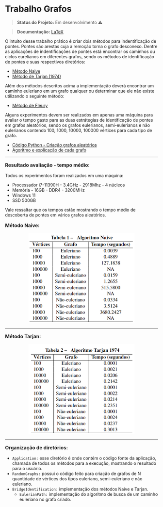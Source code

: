 <h1> Trabalho Grafos </h1>

> **Status do Projeto:** Em desenvolvimento ⚠️

> **Documentação:** [LaTeX](https://www.overleaf.com/2134921852dhsmmwyjjjqv)

O intuito desse trabalho prático é criar dois métodos para indentificação de pontes. Pontes são arestas cuja a remoção torna o grafo desconexo. Dentre as aplicações de indentificações de pontes está encontrar os caminhos ou ciclos eurelianos em diferentes grafos, sendo os métodos de identificação de pontes e suas respectivos diretórios:
- [Método Naive](https://github.com/zTrolly/trabalho-grafos/blob/main/BridgeIdentification/naive.py)
- [Método de Tarjan (1974)](https://github.com/zTrolly/trabalho-grafos/blob/main/BridgeIdentification/tarjan_1974.py)

Além dos métodos descritos acima a implementação deverá encontrar um caminho euleriano em um grafo qualquer ou determinar que ele não existe utilizando o seguinte método:
- [Método de Fleury](https://github.com/zTrolly/trabalho-grafos/blob/main/BridgeIdentification/EulerianPath/eulerian_path.py)

Alguns experimentos devem ser realizados em apenas uma máquina para avaliar o tempo gasto para as duas estrátegias de identificação de pontes em grafos aleatórios, sendo os grafos eulerianos, semi-eulerianos e não eulerianos contendo 100, 1000, 10000, 100000 vértices para cada tipo de grafo.
- [Código Python - Criação grafos aleatórios](https://github.com/zTrolly/trabalho-grafos/blob/main/RandomGraphs/random_graph.py)
- [Agoritmo e explicação de cada grafo](https://github.com/zTrolly/trabalho-grafos/blob/main/RandomGraphs/README.md)

--------------------
<p style="font-size: 16px"> <strong> Resultado avaliação - tempo médio: </strong> </p>

Todos os experimentos foram realizados em uma máquina: 
- Processador i7-11390H - 3.4GHz - 2918Mhz - 4 núcleos 
- Memória - 16GB - DDR4 - 3200MHz
- Windows 11
- SSD 500GB

Vale ressaltar que os tempos estão mostrando o tempo médio de descoberta de pontes em vários grafos aleatórios.

<p style="font-size: 16px"> <strong> Método Naive: </strong> </p>

<div align="center">
  <img src="_Imagens/naive_table.png" width="350" title="hover text">
</div>

<hr>

<p style="font-size: 16px"> <strong> Método Tarjan: </strong> </p>

<div align="center">
  <img src="_Imagens/tarjan_table.png" width="350" title="hover text">
</div>

--------------------
<p style="font-size: 16px"> <strong> Organização de diretórios: </strong> </p>

- `Application:` esse diretório é onde contém o código fonte da aplicação, chamada de todos os métodos para a execução, mostrando o resultado para o usuário.
- `RandomGraphs:` possui o código feito para criação de grafos de N quantidade de vértices dos tipos euleriano, semi-euleriano e não euleriano.
- `BridgeIdentification:` implementação dos métodos Naive e Tarjan.
  - `EulerianPath:` implementação do algoritmo de busca de um caminho euleriano no grafo criado.
